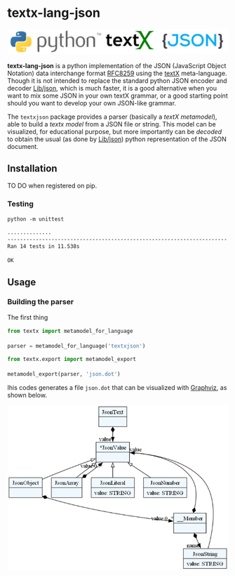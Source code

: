 # textx-lang-json

![logos](./img/logos.jpg)

**textx-lang-json** is a python implementation of the JSON (JavaScript Object Notation) data interchange format [RFC8259](https://www.rfc-editor.org/rfc/rfc8259) using the [textX](https://textx.github.io/textX/) meta-language. Though it is not intended to replace the standard python JSON encoder and decoder [Lib/json](https://docs.python.org/3/library/json.html), which is much faster, it is a good alternative when you want to mix some JSON in your own textX grammar, or a good starting point should you want to develop your own JSON-like grammar.

The `textxjson` package provides a parser (basically a *textX* *metamodel*), able to build a *textx* *model* from a JSON file or string. This model can be visualized, for educational purpose, but more importantly can be *decoded* to obtain the usual (as done by [Lib/json](https://docs.python.org/3/library/json.html)) python representation of the JSON document.

## Installation

TO DO when registered on pip.

### Testing

```
python -m unittest
```
```
..............
----------------------------------------------------------------------
Ran 14 tests in 11.538s

OK
```


## Usage

### Building the parser

The first thing 

```python
from textx import metamodel_for_language

parser = metamodel_for_language('textxjson')
```

```python
from textx.export import metamodel_export

metamodel_export(parser, 'json.dot')
```
Ihis codes generates a file `json.dot` that can be visualized with [Graphviz](https://graphviz.org/), as shown below.

![parser](./img/json.png)


